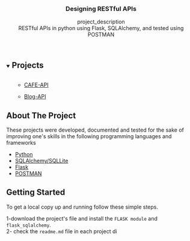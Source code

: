 <br />
<p align="center">

  <h3 align="center">Designing RESTful APIs </h3>

  <p align="center">
    project_description
    <br />
 RESTful APIs in python using Flask, SQLAlchemy, and tested using POSTMAN 
   <br />
    <br />
  </p>



<!-- TABLE OF CONTENTS -->
<details open="open">
  <summary><h2 style="display: inline-block">Projects</h2></summary>
  <ol>
      <ul>
        <li><a href="https://github.com/amgad01/python-code/tree/main/RESTful-API-and-FLASK/RESTful-API-Design-using-flask/cafe-api">CAFE-API</a></li>
      </ul>
    <ul>
        <li><a href="https://github.com/amgad01/python-code/tree/main/RESTful-API-and-FLASK/RESTful-API-Design-using-flask/cafe-api">Blog-API</a></li>
      </ul>
    

  </ol>
</details>



<!-- ABOUT THE PROJECT -->
## About The Project
These projects were developed, documented and tested for the sake of improving one's skills in the following programming languages and frameworks
* [Python](https://www.python.org/)
* [SQLAlchemy/SQLLite](https://flask-sqlalchemy.palletsprojects.com/en/2.x/) 
* [Flask](https://flask.palletsprojects.com/en/1.1.x/)
* [POSTMAN](https://learning.postman.com/)

<!-- GETTING STARTED -->
## Getting Started

To get a local copy up and running follow these simple steps.

1-download the project's file and install the `FLASK module` and `flask_sqlalchemy`.\
2- check the `readme.md` file in each project di
